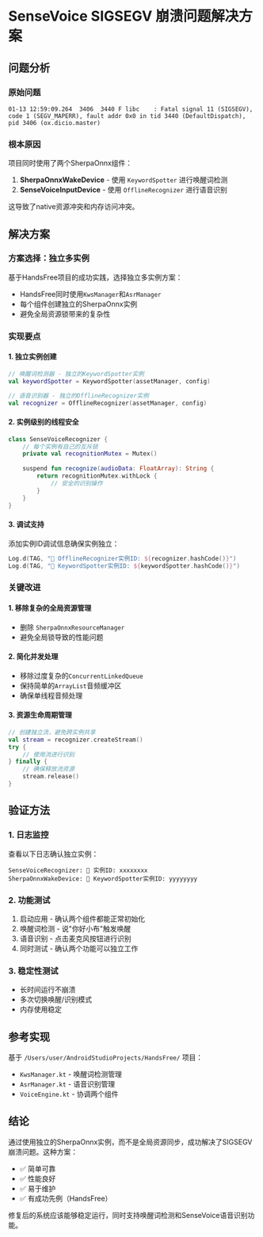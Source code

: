 # SenseVoice SIGSEGV 崩溃问题解决方案

## 问题分析

### 原始问题
```
01-13 12:59:09.264  3406  3440 F libc    : Fatal signal 11 (SIGSEGV), code 1 (SEGV_MAPERR), fault addr 0x0 in tid 3440 (DefaultDispatch), pid 3406 (ox.dicio.master)
```

### 根本原因
项目同时使用了两个SherpaOnnx组件：
1. **SherpaOnnxWakeDevice** - 使用 `KeywordSpotter` 进行唤醒词检测
2. **SenseVoiceInputDevice** - 使用 `OfflineRecognizer` 进行语音识别

这导致了native资源冲突和内存访问冲突。

## 解决方案

### 方案选择：独立多实例
基于HandsFree项目的成功实践，选择独立多实例方案：
- HandsFree同时使用`KwsManager`和`AsrManager`
- 每个组件创建独立的SherpaOnnx实例
- 避免全局资源锁带来的复杂性

### 实现要点

#### 1. 独立实例创建
```kotlin
// 唤醒词检测器 - 独立的KeywordSpotter实例
val keywordSpotter = KeywordSpotter(assetManager, config)

// 语音识别器 - 独立的OfflineRecognizer实例  
val recognizer = OfflineRecognizer(assetManager, config)
```

#### 2. 实例级别的线程安全
```kotlin
class SenseVoiceRecognizer {
    // 每个实例有自己的互斥锁
    private val recognitionMutex = Mutex()
    
    suspend fun recognize(audioData: FloatArray): String {
        return recognitionMutex.withLock {
            // 安全的识别操作
        }
    }
}
```

#### 3. 调试支持
添加实例ID调试信息确保实例独立：
```kotlin
Log.d(TAG, "🔗 OfflineRecognizer实例ID: ${recognizer.hashCode()}")
Log.d(TAG, "🔗 KeywordSpotter实例ID: ${keywordSpotter.hashCode()}")
```

### 关键改进

#### 1. 移除复杂的全局资源管理
- 删除 `SherpaOnnxResourceManager`
- 避免全局锁导致的性能问题

#### 2. 简化并发处理
- 移除过度复杂的`ConcurrentLinkedQueue`
- 保持简单的`ArrayList`音频缓冲区
- 确保单线程音频处理

#### 3. 资源生命周期管理
```kotlin
// 创建独立流，避免跨实例共享
val stream = recognizer.createStream()
try {
    // 使用流进行识别
} finally {
    // 确保释放流资源
    stream.release()
}
```

## 验证方法

### 1. 日志监控
查看以下日志确认独立实例：
```
SenseVoiceRecognizer: 🔗 实例ID: xxxxxxxx
SherpaOnnxWakeDevice: 🔗 KeywordSpotter实例ID: yyyyyyyy
```

### 2. 功能测试
1. 启动应用 - 确认两个组件都能正常初始化
2. 唤醒词检测 - 说"你好小布"触发唤醒
3. 语音识别 - 点击麦克风按钮进行识别
4. 同时测试 - 确认两个功能可以独立工作

### 3. 稳定性测试
- 长时间运行不崩溃
- 多次切换唤醒/识别模式
- 内存使用稳定

## 参考实现

基于 `/Users/user/AndroidStudioProjects/HandsFree/` 项目：
- `KwsManager.kt` - 唤醒词检测管理
- `AsrManager.kt` - 语音识别管理  
- `VoiceEngine.kt` - 协调两个组件

## 结论

通过使用独立的SherpaOnnx实例，而不是全局资源同步，成功解决了SIGSEGV崩溃问题。这种方案：
- ✅ 简单可靠
- ✅ 性能良好
- ✅ 易于维护
- ✅ 有成功先例（HandsFree）

修复后的系统应该能够稳定运行，同时支持唤醒词检测和SenseVoice语音识别功能。
